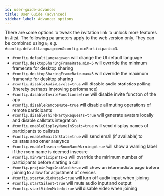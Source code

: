 ```yaml
---
id: user-guide-advanced
title: User Guide (advanced)
sidebar_label: Advanced options
---
```


There are some options to tweak the invitation link to unlock more features in
Jitsi. The following parameters apply to the web version only.
They can be combined using `&`, e.g. `#config.defaultLanguage=en&config.minParticipants=3`.

<!--
  See also for implementation:
  https://github.com/jitsi/jitsi-meet/blob/b0188a71841c966122c3cce8c7023b7de8e32a82/config.js
  https://github.com/jitsi/jitsi-meet/blob/b0188a71841c966122c3cce8c7023b7de8e32a82/react/features/base/config/configWhitelist.js
  https://github.com/jitsi/jitsi-meet/blob/b0188a71841c966122c3cce8c7023b7de8e32a82/react/features/base/config/functions.any.js#L70
-->

* `#config.defaultLanguage=en` will change the UI default language
* `#config.desktopSharingFrameRate.min=5` will override the minimum framerate for desktop sharing
* `#config.desktopSharingFrameRate.max=5` will override the maximum framerate for desktop sharing
* `#config.disableAudioLevels=true` will disable audio statistics polling (thereby perhaps improving performance)
* `#config.disableInviteFunctions=true` will disable invite function of the app
* `#config.disableRemoteMute=true` will disable all muting operations of remote participants
* `#config.disableThirdPartyRequests=true` will generate avatars locally and disable callstats integration
* `#config.enableDisplayNameInStats=true` will send display names of participants to callstats
* `#config.enableEmailInStats=true` will send email (if available) to callstats and other analytics
* `#config.enableInsecureRoomNameWarning=true` will show a warning label if the room name is deemed insecure
* `#config.minParticipants=2` will override the minimum number of participants before starting a call
* `#config.prejoinPageEnabled=true` will show an intermediate page before joining to allow for adjustment of devices
* `#config.startAudioMuted=true` will turn off audio input when joining
* `#config.startSilent=true` will mute audio input and output
* `#config.startVideoMuted=true` will disable video when joining
